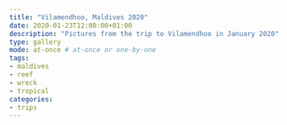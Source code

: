 ```yaml
---
title: "Vilamendhoo, Maldives 2020"
date: 2020-01-23T12:00:00+01:00
description: "Pictures from the trip to Vilamendhoo in January 2020"
type: gallery
mode: at-once # at-once or one-by-one
tags:
- maldives
- reef
- wreck
- tropical
categories:
- trips
---
```

